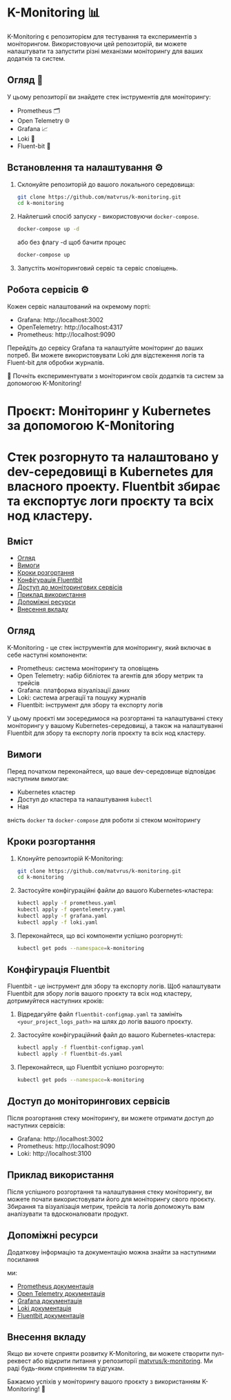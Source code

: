 
# K-Monitoring 📊

K-Monitoring є репозиторієм для тестування та експериментів з моніторингом. Використовуючи цей репозиторій, ви можете налаштувати та запустити різні механізми моніторингу для ваших додатків та систем.

## Огляд 👀

У цьому репозиторії ви знайдете стек інструментів для моніторингу:
* Prometheus 🗂️
* Open Telemetry 🌐
* Grafana 📈
* Loki 📜
* Fluent-bit 💬

## Встановлення та налаштування ⚙️

1. Склонуйте репозиторій до вашого локального середовища:

   ```bash
   git clone https://github.com/matvrus/k-monitoring.git
   cd k-monitoring
   ```

2. Найлегший спосіб запуску - використовуючи `docker-compose`.
   
   ```bash
   docker-compose up -d
   ```
   або без флагу -d щоб бачити процес
      ```bash
   docker-compose up 
   ```

3. Запустіть моніторинговий сервіс та сервіс сповіщень.

## Робота сервісів ⚙️

Кожен сервіс налаштований на окремому порті:
* Grafana: http://localhost:3002
* OpenTelemetry: http://localhost:4317
* Prometheus: http://localhost:9090

Перейдіть до сервісу Grafana та налаштуйте моніторинг до ваших потреб. Ви можете використовувати Loki для відстеження логів та Fluent-bit для обробки журналів.

🚀 Почніть експериментувати з моніторингом своїх додатків та систем за допомогою K-Monitoring!
# Проєкт: Моніторинг у Kubernetes за допомогою K-Monitoring



# Стек розгорнуто та налаштовано у dev-середовищі в Kubernetes для власного проекту. Fluentbit збирає та експортує логи проєкту та всіх нод кластеру.

## Вміст

- [Огляд](#огляд)
- [Вимоги](#вимоги)
- [Кроки розгортання](#кроки-розгортання)
- [Конфігурація Fluentbit](#конфігурація-fluentbit)
- [Доступ до моніторингових сервісів](#доступ-до-моніторингових-сервісів)
- [Приклад використання](#приклад-використання)
- [Допоміжні ресурси](#допоміжні-ресурси)
- [Внесення вкладу](#внесення-вкладу)

## Огляд

K-Monitoring - це стек інструментів для моніторингу, який включає в себе наступні компоненти:
- Prometheus: система моніторингу та оповіщень
- Open Telemetry: набір бібліотек та агентів для збору метрик та трейсів
- Grafana: платформа візуалізації даних
- Loki: система агрегації та пошуку журналів
- Fluentbit: інструмент для збору та експорту логів

У цьому проєкті ми зосередимося на розгортанні та налаштуванні стеку моніторингу у вашому Kubernetes-середовищі, а також на налаштуванні Fluentbit для збору та експорту логів проєкту та всіх нод кластеру.

## Вимоги

Перед початком переконайтеся, що ваше dev-середовище відповідає наступним вимогам:
- Kubernetes кластер
- Доступ до кластера та налаштування `kubectl`
- Ная

вність `docker` та `docker-compose` для роботи зі стеком моніторингу

## Кроки розгортання

1. Клонуйте репозиторій K-Monitoring:

   ```bash
   git clone https://github.com/matvrus/k-monitoring.git
   cd k-monitoring
   ```

2. Застосуйте конфігураційні файли до вашого Kubernetes-кластера:

   ```bash
   kubectl apply -f prometheus.yaml
   kubectl apply -f opentelemetry.yaml
   kubectl apply -f grafana.yaml
   kubectl apply -f loki.yaml
   ```

3. Переконайтеся, що всі компоненти успішно розгорнуті:

   ```bash
   kubectl get pods --namespace=k-monitoring
   ```

## Конфігурація Fluentbit

Fluentbit - це інструмент для збору та експорту логів. Щоб налаштувати Fluentbit для збору логів вашого проєкту та всіх нод кластеру, дотримуйтеся наступних кроків:

1. Відредагуйте файл `fluentbit-configmap.yaml` та замініть `<your_project_logs_path>` на шлях до логів вашого проєкту.

2. Застосуйте конфігураційний файл до вашого Kubernetes-кластера:

   ```bash
   kubectl apply -f fluentbit-configmap.yaml
   kubectl apply -f fluentbit-ds.yaml
   ```

3. Переконайтеся, що Fluentbit успішно розгорнуто:

   ```bash
   kubectl get pods --namespace=k-monitoring
   ```

## Доступ до моніторингових сервісів

Після розгортання стеку моніторингу, ви можете отримати доступ до наступних сервісів:

- Grafana: http://localhost:3002
- Prometheus: http://localhost:9090
- Loki: http://localhost:3100

## Приклад використання

Після успішного розгортання та налаштування стеку моніторингу, ви можете почати використовувати його для моніторингу свого проєкту. Збирання та візуалізація метрик, трейсів та логів допоможуть вам аналізувати та вдосконалювати продукт.

## Допоміжні ресурси

Додаткову інформацію та документацію можна знайти за наступними посилання

ми:

- [Prometheus документація](https://prometheus.io/docs/)
- [Open Telemetry документація](https://opentelemetry.io/docs/)
- [Grafana документація](https://grafana.com/docs/)
- [Loki документація](https://grafana.com/oss/loki/)
- [Fluentbit документація](https://fluentbit.io/documentation/)

## Внесення вкладу

Якщо ви хочете сприяти розвитку K-Monitoring, ви можете створити пул-реквест або відкрити питання у репозиторії [matvrus/k-monitoring](https://github.com/matvrus/k-monitoring). Ми раді будь-яким сприянням та відгукам.

Бажаємо успіхів у моніторингу вашого проєкту з використанням K-Monitoring! 🚀